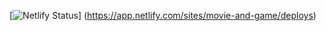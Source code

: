 [![Netlify Status](https://api.netlify.com/api/v1/badges/02d57ddd-08bf-4052-a57a-a9b05b341808/deploy-status)]
(https://app.netlify.com/sites/movie-and-game/deploys)
